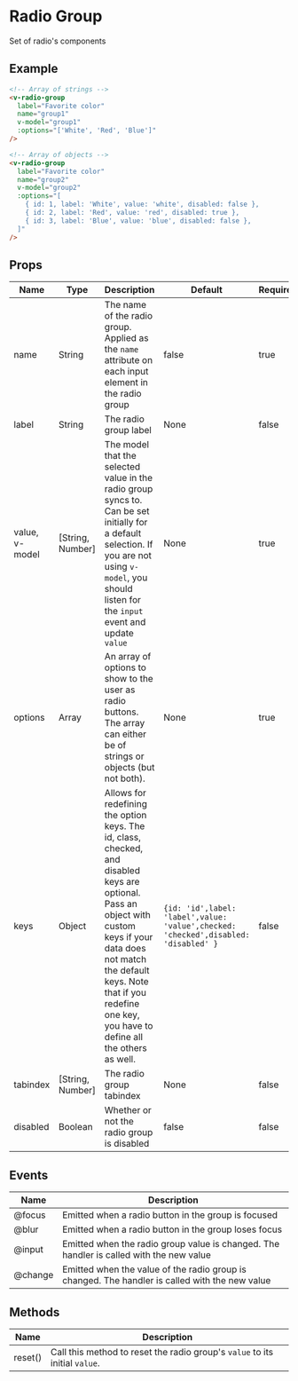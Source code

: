 # Radio Group <badge text="stable" />
Set of radio's components

## Example
<div class="p-3 border rounded-2 my-3">
  <v-radio-group
    class="mb-3"
    label="Favorite color"
    name="group1"
    v-model="group1"
    :options="['White', 'Red', 'Blue']"
  />

  <v-radio-group
    label="Favorite color"
    name="group2"
    v-model="group2"
    :options="[
      { id: 1, label: 'White', value: 'white', disabled: false },
      { id: 2, label: 'Red', value: 'red', disabled: true },
      { id: 3, label: 'Blue', value: 'blue', disabled: false },
    ]"
  />
</div>

```html
<!-- Array of strings -->
<v-radio-group
  label="Favorite color"
  name="group1"
  v-model="group1"
  :options="['White', 'Red', 'Blue']"
/>

<!-- Array of objects -->
<v-radio-group
  label="Favorite color"
  name="group2"
  v-model="group2"
  :options="[
    { id: 1, label: 'White', value: 'white', disabled: false },
    { id: 2, label: 'Red', value: 'red', disabled: true },
    { id: 3, label: 'Blue', value: 'blue', disabled: false },
  ]"
/>
```

## Props
Name       | Type     | Description | Default | Required
---------- | -------- | ----------- | ------- | --------
name       | String   | The name of the radio group. Applied as the `name` attribute on each input element in the radio group | false   | true
label      | String   | The radio group label | None | false
value, v-model | [String, Number] | The model that the selected value in the radio group syncs to. Can be set initially for a default selection. If you are not using `v-model`, you should listen for the `input` event and update `value` | None | true
options    | Array    | An array of options to show to the user as radio buttons. The array can either be of strings or objects (but not both). | None | true
keys       | Object   | Allows for redefining the option keys. The id, class, checked, and disabled keys are optional. Pass an object with custom keys if your data does not match the default keys. Note that if you redefine one key, you have to define all the others as well.| `{id: 'id',label: 'label',value: 'value',checked: 'checked',disabled: 'disabled' }` | false
tabindex | [String, Number] | The radio group tabindex | None | false
disabled   | Boolean  | Whether or not the radio group is disabled | false | false

## Events
Name       | Description
---------- | -----------
@focus     | Emitted when a radio button in the group is focused
@blur      | Emitted when a radio button in the group loses focus
@input     | Emitted when the radio group value is changed. The handler is called with the new value
@change    | Emitted when the value of the radio group is changed. The handler is called with the new value

## Methods
Name       | Description
---------- | ----------
reset()    | Call this method to reset the radio group's `value` to its initial `value`.

<script>
export default {
  data() {
    return { group1: '', group2: '' };
  },
};
</script>
